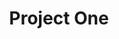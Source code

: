 ---
layout: project
permalink: project-one

title: Project One
description: Lorem ipsum dolor sit amet consectetur
cover-image:
    url: https://source.unsplash.com/collection/1368747/986x1048
    description: A nice cover image for my project.
---